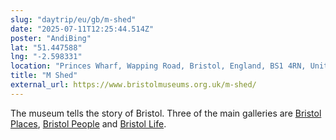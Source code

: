 ```yaml
---
slug: "daytrip/eu/gb/m-shed"
date: "2025-07-11T12:25:44.514Z"
poster: "AndiBing"
lat: "51.447588"
lng: "-2.598331"
location: "Princes Wharf, Wapping Road, Bristol, England, BS1 4RN, United Kingdom"
title: "M Shed"
external_url: https://www.bristolmuseums.org.uk/m-shed/
---
```

The museum tells the story of Bristol. Three of the main galleries are [Bristol Places](https://www.bristolmuseums.org.uk/m-shed/whats-at/bristol-places/), [Bristol People](https://www.bristolmuseums.org.uk/m-shed/whats-at/bristol-people/) and [Bristol Life](https://www.bristolmuseums.org.uk/m-shed/whats-at/bristol-life/).